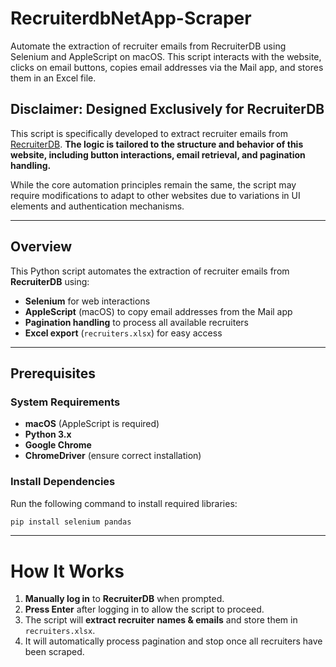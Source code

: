 # RecruiterdbNetApp-Scraper
Automate the extraction of recruiter emails from RecruiterDB using Selenium and AppleScript on macOS. This script interacts with the website, clicks on email buttons, copies email addresses via the Mail app, and stores them in an Excel file.

## Disclaimer: Designed Exclusively for RecruiterDB

This script is specifically developed to extract recruiter emails from [RecruiterDB](https://recruiterdb.web.app/).
**The logic is tailored to the structure and behavior of this website, including button interactions, email retrieval, and pagination handling.**  

While the core automation principles remain the same, the script may require modifications to adapt to other websites due to variations in UI elements and authentication mechanisms.  

---

## Overview
This Python script automates the extraction of recruiter emails from **RecruiterDB** using:  
- **Selenium** for web interactions  
- **AppleScript** (macOS) to copy email addresses from the Mail app  
- **Pagination handling** to process all available recruiters  
- **Excel export** (`recruiters.xlsx`) for easy access  

---

##  Prerequisites
### **System Requirements**
- **macOS** (AppleScript is required)
- **Python 3.x**
- **Google Chrome**
- **ChromeDriver** (ensure correct installation)

### **Install Dependencies**
Run the following command to install required libraries:
```bash
pip install selenium pandas
```
---
# How It Works 

1. **Manually log in** to **RecruiterDB** when prompted.  
2. **Press Enter** after logging in to allow the script to proceed.  
3. The script will **extract recruiter names & emails** and store them in `recruiters.xlsx`.  
4. It will automatically process pagination and stop once all recruiters have been scraped.  
